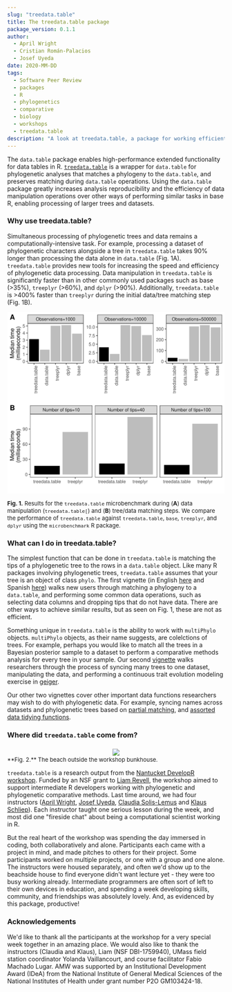 ```yaml
---
slug: "treedata.table"
title: The treedata.table package
package_version: 0.1.1
author:
  - April Wright
  - Cristian Román-Palacios
  - Josef Uyeda
date: 2020-MM-DD
tags:
  - Software Peer Review
  - packages
  - R
  - phylogenetics
  - comparative
  - biology
  - workshops
  - treedata.table
description: "A look at treedata.table, a package for working efficiently with phylogenetic trees and data"
---
```


The `data.table` package enables high-performance extended functionality for data tables in R. [`treedata.table`](https://ropensci.github.io/treedata.table/) is a wrapper
for `data.table` for phylogenetic analyses that matches a phylogeny to the `data.table`, and preserves matching during `data.table` operations.
Using the `data.table` package greatly increases analysis reproducibility and the efficiency of data manipulation operations over other ways of performing similar tasks in
base R, enabling processing of larger trees and datasets.

### Why use treedata.table?

Simultaneous processing of phylogenetic trees and data remains a computationally-intensive task.
For example, processing a dataset of phylogenetic characters alongside a tree in `treedata.table` takes 90% longer than processing the data alone in `data.table` (Fig. 1A).
`treedata.table` provides new tools for increasing the speed and efficiency of phylogenetic data processing.
Data manipulation in `treedata.table` is significantly faster than in other commonly used packages such as base (>35%), `treeplyr` (>60%), and `dplyr` (>90%).
Additionally, `treedata.table` is >400% faster than `treeplyr` during the initial data/tree matching step (Fig. 1B).


<div style="text-align:center">
<img src='img/bench_TDT_Aug14.png' align="middle"width="600" />
</div>

 <font size="2"> **Fig. 1.** Results for the `treedata.table` microbenchmark during (**A**) data manipulation (`treedata.table[`) and (**B**) tree/data matching steps.
  We compare the performance of `treedata.table` against `treedata.table`, `base`, `treeplyr`, and `dplyr` using the `microbenchmark` R package.</font>


### What can I do in treedata.table?

The simplest function that can be done in `treedata.table` is matching the tips of a phylogenetic tree to
the rows in a `data.table` object.
Like many R packages involving phylogenetic trees, `treedata.table` assumes that your tree is an object of class
`phylo`.
The first vignette (in English [here](https://ropensci.github.io/treedata.table/articles/AA_treedata.table_intro_english.html) and Spanish [here](https://ropensci.github.io/treedata.table/articles/AB_treedata.table_intro_spanish.html)) walks new users through matching a phylogeny to a `data.table`, and performing some common data operations, such as selecting data columns and dropping tips that do not have data.
There are other ways to achieve similar results, but as seen on Fig. 1, these are not as efficient.

Something unique in `treedata.table` is the ability to work with `multiPhylo` objects.
`multiPhylo` objects, as their name suggests, are colelctions of trees.
For example, perhaps you would like to match all the trees in a Bayesian posterior sample to a dataset to perform
a comparative methods analysis for every tree in your sample.
Our second [vignette](https://ropensci.github.io/treedata.table/articles/B_multiphylo_treedata.table.html) walks researchers through the process of syncing many trees to one dataset, manipulating the data, and performing a continuous trait evolution modeling exercise in [geiger](https://cran.r-project.org/web/packages/geiger/index.html).   

Our other two vignettes cover other important data functions researchers may wish to do with phylogenetic data.
For example, syncing names across datasets and phylogenetic trees based on [partial matching](https://ropensci.github.io/treedata.table/articles/C_PartialMatching.html), and [assorted data tidying functions](https://ropensci.github.io/treedata.table/articles/D_AdditionalFunctions_treedata.table.html).

### Where did `treedata.table` come from?
<div style="text-align:center">
<img src='img/NantucketBeach.jpg' align="middle"width="600" />
</div>
<font size="2"> **Fig. 2.** The beach outside the workshop bunkhouse. </font>

`treedata.table` is a research output from the [Nantucket DevelopR workshop](https://github.com/NantucketDevelopeR/2019Workshop).
Funded by an NSF grant to [Liam Revell](http://www.faculty.umb.edu/liam.revell/), the workshop aimed to support intermediate R developers working with phylogenetic and phylogenetic comparative methods.
Last time around, we had four instructors ([April Wright](paleantology.com), [Josef Uyeda](http://www.uyedalab.com/), [Claudia Solis-Lemus](https://solislemuslab.github.io/) and [Klaus Schliep](https://www.phangorn.org/)).
Each instructor taught one serious lesson during the week, and most did one "fireside chat" about being a computational scientist working in R.

But the real heart of the workshop was spending the day immersed in coding, both collaboratively and alone.
Participants each came with a project in mind, and made pitches to others for their project.
Some participants worked on multiple projects, or one with a group and one alone.
The instructors were housed separately, and often we'd show up to the beachside house to find everyone didn't want lecture yet - they were too busy working already.
Intermediate programmers are often sort of left to their own devices in education, and spending a week developing skills, community, and friendships was absolutely lovely. And, as evidenced by this package, productive!

### Acknowledgements

We'd like to thank all the participants at the workshop for a very special week together in an amazing place.
We would also like to thank the instructors (Claudia and Klaus), Liam (NSF DBI-1759940), UMass field station coordinator Yolanda Vaillancourt, and course facilitator Fabio Machado Lugar. AMW was supported by an Institutional Development Award (IDeA) from the National Institute of General Medical Sciences of the National Institutes of Health under grant number P2O GM103424-18.
